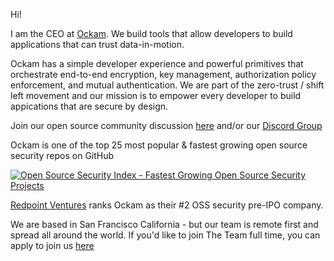 Hi!

I am the CEO at [Ockam](https://www.ockam.io/). We build tools that allow developers to build applications that can trust data-in-motion.

Ockam has a simple developer experience and powerful primitives that orchestrate end-to-end encryption, key management, authorization policy enforcement, and mutual authentication. We are part of the zero-trust / shift left movement and our mission is to empower every developer to build appications that are secure by design. 

Join our open source community discussion [here](https://github.com/build-trust/ockam/discussions) and/or our [Discord Group](https://discord.gg/RAbjRr3kds)

Ockam is one of the top 25 most popular & fastest growing open source security repos on GitHub

[![Open Source Security Index - Fastest Growing Open Source Security Projects](https://opensourcesecurityindex.io/badge.svg)](https://opensourcesecurityindex.io/)

[Redpoint Ventures](https://redpoint.metabaseapp.com/public/dashboard/5e802588-cc2c-489c-a2f3-283d6c3cd298?category=Security) ranks Ockam as their #2 OSS security pre-IPO company.

We are based in San Francisco California - but our team is remote first and spread all around the world. 
If you'd like to join The Team full time, you can apply to join us [here](https://www.ockam.io/team)
